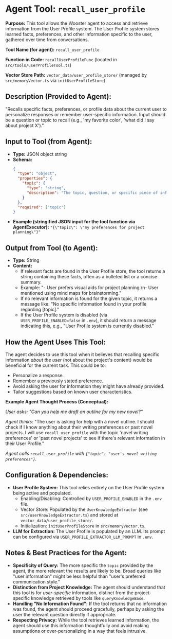 # Agent Tool: `recall_user_profile`

**Purpose:** This tool allows the Wooster agent to access and retrieve information from the User Profile system. The User Profile system stores learned facts, preferences, and other information specific to the user, gathered over time from conversations.

**Tool Name (for agent):** `recall_user_profile`

**Function in Code:** `recallUserProfileFunc` (located in `src/tools/userProfileTool.ts`)

**Vector Store Path:** `vector_data/user_profile_store/` (managed by `src/memoryVector.ts` via `initUserProfileStore`)

## Description (Provided to Agent):

"Recalls specific facts, preferences, or profile data about the current user to personalize responses or remember user-specific information. Input should be a question or topic to recall (e.g., 'my favorite color', 'what did I say about project X')."

## Input to Tool (from Agent):

*   **Type:** JSON object string
*   **Schema:**
    ```json
    {
      "type": "object",
      "properties": {
        "topic": {
          "type": "string",
          "description": "The topic, question, or specific piece of information to recall about the user. Be specific for better results."
        }
      },
      "required": ["topic"]
    }
    ```
*   **Example (stringified JSON input for the tool function via AgentExecutor):**
    `"{\"topic\": \"my preferences for project planning\"}"`

## Output from Tool (to Agent):

*   **Type:** String
*   **Content:**
    *   If relevant facts are found in the User Profile store, the tool returns a string containing these facts, often as a bulleted list or a concise summary.
    *   Example: "- User prefers visual aids for project planning.\n- User mentioned using mind maps for brainstorming."
    *   If no relevant information is found for the given topic, it returns a message like: "No specific information found in your profile regarding [topic]."
    *   If the User Profile system is disabled (via `USER_PROFILE_ENABLED=false` in `.env`), it should return a message indicating this, e.g., "User Profile system is currently disabled."

## How the Agent Uses This Tool:

The agent decides to use this tool when it believes that recalling specific information *about the user* (not about the project's content) would be beneficial for the current task. This could be to:
*   Personalize a response.
*   Remember a previously stated preference.
*   Avoid asking the user for information they might have already provided.
*   Tailor suggestions based on known user characteristics.

**Example Agent Thought Process (Conceptual):**

*User asks: "Can you help me draft an outline for my new novel?"*

*Agent thinks:* "The user is asking for help with a novel outline. I should check if I know anything about their writing preferences or past novel projects. I will use `recall_user_profile` with the topic 'novel writing preferences' or 'past novel projects' to see if there's relevant information in their User Profile."

*Agent calls `recall_user_profile` with `{"topic": "user's novel writing preferences"}`.*

## Configuration & Dependencies:

*   **User Profile System:** This tool relies entirely on the User Profile system being active and populated.
    *   Enabling/Disabling: Controlled by `USER_PROFILE_ENABLED` in the `.env` file.
    *   Vector Store: Populated by the `UserKnowledgeExtractor` (see `src/userKnowledgeExtractor.ts`) and stored at `vector_data/user_profile_store/`.
    *   Initialization: `initUserProfileStore` in `src/memoryVector.ts`.
*   **LLM for Extraction:** The User Profile is populated by an LLM. Its prompt can be configured via `USER_PROFILE_EXTRACTOR_LLM_PROMPT` in `.env`.

## Notes & Best Practices for the Agent:

*   **Specificity of Query:** The more specific the `topic` provided by the agent, the more relevant the results are likely to be. Broad queries like "user information" might be less helpful than "user's preferred communication style."
*   **Distinction from Project Knowledge:** The agent should understand that this tool is for *user-specific* information, distinct from the project-specific knowledge retrieved by tools like `queryKnowledgeBase`.
*   **Handling "No Information Found":** If the tool returns that no information was found, the agent should proceed gracefully, perhaps by asking the user the relevant question directly if appropriate.
*   **Respecting Privacy:** While the tool retrieves learned information, the agent should use this information thoughtfully and avoid making assumptions or over-personalizing in a way that feels intrusive. 